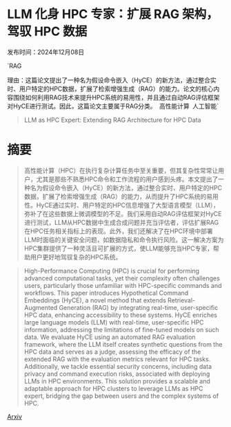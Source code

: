 # LLM 化身 HPC 专家：扩展 RAG 架构，驾驭 HPC 数据

发布时间：2024年12月08日

`RAG

理由：这篇论文提出了一种名为假设命令嵌入（HyCE）的新方法，通过整合实时、用户特定的HPC数据，扩展了检索增强生成（RAG）的能力。论文的核心内容围绕如何利用RAG技术来提升HPC系统的易用性，并且通过自动RAG评估框架对HyCE进行测试。因此，这篇论文主要属于RAG分类。` `高性能计算` `人工智能`

> LLM as HPC Expert: Extending RAG Architecture for HPC Data

# 摘要

> 高性能计算（HPC）在执行复杂计算任务中至关重要，但其复杂性常常让用户，尤其是那些不熟悉HPC命令和工作流程的用户感到头疼。本文提出了一种名为假设命令嵌入（HyCE）的新方法，通过整合实时、用户特定的HPC数据，扩展了检索增强生成（RAG）的能力，从而提升了HPC系统的易用性。HyCE通过实时、用户特定的HPC信息增强了大型语言模型（LLM），弥补了在这些数据上微调模型的不足。我们采用自动RAG评估框架对HyCE进行测试，LLM从HPC数据中生成合成问题并充当评估者，评估扩展RAG在HPC任务相关指标上的表现。此外，我们还解决了在HPC环境中部署LLM时面临的关键安全问题，如数据隐私和命令执行风险。这一解决方案为HPC集群提供了一种灵活且可扩展的方式，使LLM能够充当HPC专家，帮助用户更好地驾驭复杂的HPC系统。

> High-Performance Computing (HPC) is crucial for performing advanced computational tasks, yet their complexity often challenges users, particularly those unfamiliar with HPC-specific commands and workflows. This paper introduces Hypothetical Command Embeddings (HyCE), a novel method that extends Retrieval-Augmented Generation (RAG) by integrating real-time, user-specific HPC data, enhancing accessibility to these systems. HyCE enriches large language models (LLM) with real-time, user-specific HPC information, addressing the limitations of fine-tuned models on such data. We evaluate HyCE using an automated RAG evaluation framework, where the LLM itself creates synthetic questions from the HPC data and serves as a judge, assessing the efficacy of the extended RAG with the evaluation metrics relevant for HPC tasks. Additionally, we tackle essential security concerns, including data privacy and command execution risks, associated with deploying LLMs in HPC environments. This solution provides a scalable and adaptable approach for HPC clusters to leverage LLMs as HPC expert, bridging the gap between users and the complex systems of HPC.

[Arxiv](https://arxiv.org/abs/2501.14733)